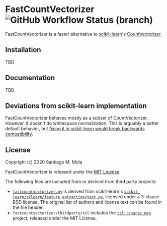 # FastCountVectorizer ![GitHub Workflow Status (branch)](https://img.shields.io/github/workflow/status/smola/fastcountvectorizer/fastcountvectorizer-ci/master)

FastCountVectorizer is a faster alternative to [scikit-learn](https://scikit-learn.org/)'s [CountVectorizer](https://scikit-learn.org/stable/modules/generated/sklearn.feature_extraction.text.CountVectorizer.html).

## Installation

TBD

## Documentation

TBD

## Deviations from scikit-learn implementation

FastCountVectorizer behaves mostly as a subset of CountVectorizer. However, it doesn't do whitespace normalization. This is arguably a better default behavior, but [fixing it in scikit-learn would break backwards compatibility](https://github.com/scikit-learn/scikit-learn/issues/7475).

## License

Copyright (c) 2020 Santiago M. Mola

FastCountVectorizer is released under the [MIT License](LICENSE).

The following files are included from or derived from third party projects:

* [`fastcountvectorizer.py`](fastcountvectorizer/fastcountvectorizer.py) is derived from scikit-learn's [`scikit-learn/sklearn/feature_extraction/text.py`](https://github.com/scikit-learn/scikit-learn/blob/master/sklearn/feature_extraction/text.py), licensed under a 3-clause BSD license. The original list of authors and license text can be found in the file header.
* `fastcountvectorizer/thirdparty/tsl` includes the [`tsl::sparse_map`](https://github.com/Tessil/sparse-map) project, released under the MIT License.

